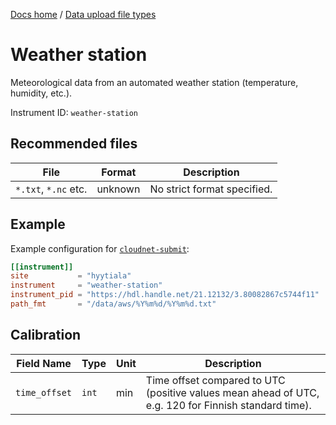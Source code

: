 [Docs home](https://docs.cloudnet.fmi.fi) / [Data upload file types](../api/upload-file-types.md)

# Weather station

Meteorological data from an automated weather station (temperature, humidity, etc.).

Instrument ID: `weather-station`

## Recommended files

| File                 | Format  | Description                 |
| -------------------- | ------- | --------------------------- |
| `*.txt`, `*.nc` etc. | unknown | No strict format specified. |

## Example

Example configuration for [`cloudnet-submit`](https://github.com/actris-cloudnet/cloudnet-submit):

```toml
[[instrument]]
site           = "hyytiala"
instrument     = "weather-station"
instrument_pid = "https://hdl.handle.net/21.12132/3.80082867c5744f11"
path_fmt       = "/data/aws/%Y%m%d/%Y%m%d.txt"
```

## Calibration

| Field Name    | Type  | Unit | Description                                                                                          |
| ------------- | ----- | ---- | ---------------------------------------------------------------------------------------------------- |
| `time_offset` | `int` | min  | Time offset compared to UTC (positive values mean ahead of UTC, e.g. 120 for Finnish standard time). |
